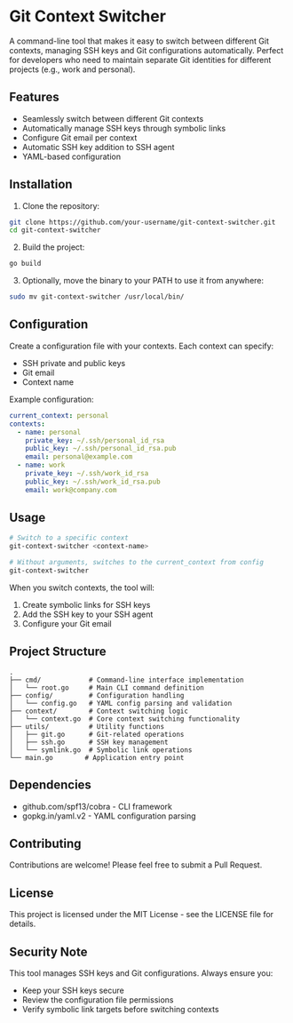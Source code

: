 # Git Context Switcher

A command-line tool that makes it easy to switch between different Git contexts, managing SSH keys and Git configurations automatically. Perfect for developers who need to maintain separate Git identities for different projects (e.g., work and personal).

## Features

- Seamlessly switch between different Git contexts
- Automatically manage SSH keys through symbolic links
- Configure Git email per context
- Automatic SSH key addition to SSH agent
- YAML-based configuration

## Installation

1. Clone the repository:
```bash
git clone https://github.com/your-username/git-context-switcher.git
cd git-context-switcher
```

2. Build the project:
```bash
go build
```

3. Optionally, move the binary to your PATH to use it from anywhere:
```bash
sudo mv git-context-switcher /usr/local/bin/
```

## Configuration

Create a configuration file with your contexts. Each context can specify:
- SSH private and public keys
- Git email
- Context name

Example configuration:
```yaml
current_context: personal
contexts:
  - name: personal
    private_key: ~/.ssh/personal_id_rsa
    public_key: ~/.ssh/personal_id_rsa.pub
    email: personal@example.com
  - name: work
    private_key: ~/.ssh/work_id_rsa
    public_key: ~/.ssh/work_id_rsa.pub
    email: work@company.com
```

## Usage

```bash
# Switch to a specific context
git-context-switcher <context-name>

# Without arguments, switches to the current_context from config
git-context-switcher
```

When you switch contexts, the tool will:
1. Create symbolic links for SSH keys
2. Add the SSH key to your SSH agent
3. Configure your Git email

## Project Structure

```
.
├── cmd/            # Command-line interface implementation
│   └── root.go     # Main CLI command definition
├── config/         # Configuration handling
│   └── config.go   # YAML config parsing and validation
├── context/        # Context switching logic
│   └── context.go  # Core context switching functionality
├── utils/          # Utility functions
│   ├── git.go      # Git-related operations
│   ├── ssh.go      # SSH key management
│   └── symlink.go  # Symbolic link operations
└── main.go        # Application entry point
```

## Dependencies

- github.com/spf13/cobra - CLI framework
- gopkg.in/yaml.v2 - YAML configuration parsing

## Contributing

Contributions are welcome! Please feel free to submit a Pull Request.

## License

This project is licensed under the MIT License - see the LICENSE file for details.

## Security Note

This tool manages SSH keys and Git configurations. Always ensure you:
- Keep your SSH keys secure
- Review the configuration file permissions
- Verify symbolic link targets before switching contexts

